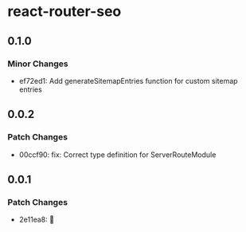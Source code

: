 # react-router-seo

## 0.1.0

### Minor Changes

- ef72ed1: Add generateSitemapEntries function for custom sitemap entries

## 0.0.2

### Patch Changes

- 00ccf90: fix: Correct type definition for ServerRouteModule

## 0.0.1

### Patch Changes

- 2e11ea8: 🎉
